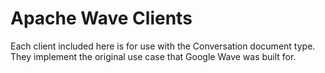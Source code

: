 # Apache Wave Clients

Each client included here is for use with the Conversation document type. They
implement the original use case that Google Wave was built for.
